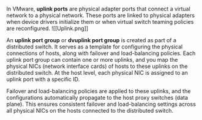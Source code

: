In VMware, **uplink ports** are physical adapter ports that connect a virtual network to a physical network. These ports are linked to physical adapters when device drivers initialize them or when virtual switch teaming policies are reconfigured.
![[Uplink.png]]

An **uplink port group** or **dvuplink port group** is created as part of a distributed switch. It serves as a template for configuring the physical connections of hosts, along with failover and load-balancing policies. Each uplink port group can contain one or more uplinks, and you map the physical NICs (network interface cards) of hosts to these uplinks on the distributed switch. At the host level, each physical NIC is assigned to an uplink port with a specific ID.

Failover and load-balancing policies are applied to these uplinks, and the configurations automatically propagate to the host proxy switches (data plane). This ensures consistent failover and load-balancing settings across all physical NICs on the hosts connected to the distributed switch.

